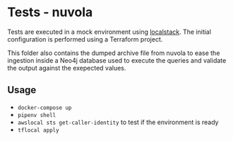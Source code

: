 # Tests - nuvola

Tests are executed in a mock environment using [localstack](https://github.com/localstack/localstack). The initial configuration is performed using a Terraform project.

This folder also contains the dumped archive file from nuvola to ease the ingestion inside a Neo4j database used to execute the queries and validate the output against the exepected values.

## Usage

- `docker-compose up`
- `pipenv shell`
- `awslocal sts get-caller-identity` to test if the environment is ready
- `tflocal apply`

